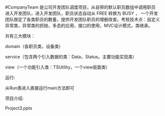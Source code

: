 #CompanyTeam 是公司开发团队调度项目，从自带的默认职员数组中调用职员进入开发团队，进入开发团队，职员状态自动从 FREE 转换为 BUSY ，
一个开发团队限定了各类职员的数量，提供开发团队职员的增删改查。考核技术点：自定义异常类，异常类的抓抛，多态的应用，接口的使用，MVC设计模式，类继承。

共有三大模块：

domain（各职员类，设备类）

service（包含两个引入数据的类：Data，Status。主要功能实现类）

view（一个功能引入类：TSUtility，一个view层面类）

运行:

从Run类进入直接运行main方法即可

项目介绍:

Project3.pptx
